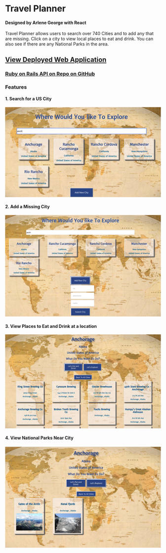 # Travel Planner
#### Designed by Arlene George with React

Travel Planner allows users to search over 740 Cities and to add any that are missing. Click on a city to view local places to eat and drink. You can also see if there are any National Parks in the area. 

## [View Deployed Web Application](https://travel-planning-app-112019.web.app/)

### [Ruby on Rails API on Repo on GitHub](https://github.com/ArleneGeorge/TravelApp)

### Features 

#### 1. Search for a US City 
![Search for Anchorage](ReadMeImages/Travel-search-for-city.png)

#### 2. Add a Missing City
![Add Missing City](ReadMeImages/Travel-add-new-city.png)

#### 3. View Places to Eat and Drink at a location
![View Places to Eat and Drink in a Selected City](ReadMeImages/Travel-eat-and-drink-city.png)

#### 4. View National Parks Near City
![National Parks Near City](ReadMeImages/Travel-view-national-parks.png)